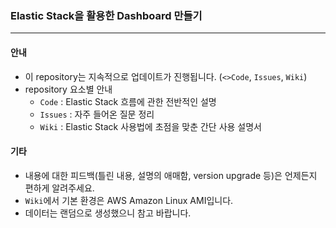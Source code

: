 ### Elastic Stack을 활용한 Dashboard 만들기
---

#### 안내

* 이 repository는 지속적으로 업데이트가 진행됩니다. (`<>Code`, `Issues`, `Wiki`)
* repository 요소별 안내
    * `Code` : Elastic Stack 흐름에 관한 전반적인 설명
    * `Issues` : 자주 들어온 질문 정리
    * `Wiki` : Elastic Stack 사용법에 초점을 맞춘 간단 사용 설명서

#### 기타

* 내용에 대한 피드백(틀린 내용, 설명의 애매함, version upgrade 등)은 언제든지 편하게 알려주세요.
* `Wiki`에서 기본 환경은 AWS Amazon Linux AMI입니다.
* 데이터는 랜덤으로 생성했으니 참고 바랍니다.
